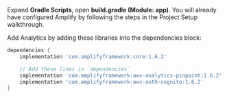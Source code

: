 Expand **Gradle Scripts**, open **build.gradle (Module: app)**. You will already have configured Amplify by following the steps in the Project Setup walkthrough.

Add Analytics by adding these libraries into the dependencies block:

```groovy
dependencies {
    implementation 'com.amplifyframework:core:1.6.2'

    // Add these lines in `dependencies`
    implementation 'com.amplifyframework:aws-analytics-pinpoint:1.6.2'
    implementation 'com.amplifyframework:aws-auth-cognito:1.6.2'
}
```
